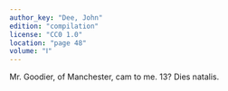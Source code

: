 ```yaml
---
author_key: "Dee, John"
edition: "compilation"
license: "CC0 1.0"
location: "page 48"
volume: "Ⅰ"
---
```

Mr. Goodier, of Manchester, cam to me. 13? Dies natalis.
